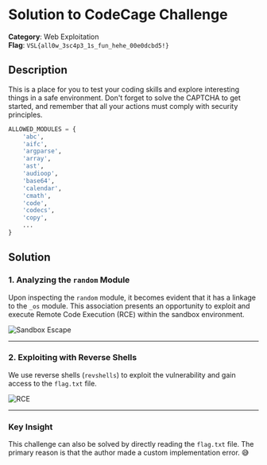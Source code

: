 # Solution to CodeCage Challenge
**Category**: Web Exploitation  
**Flag**: `VSL{all0w_3sc4p3_1s_fun_hehe_00e0dcbd5!}`

## Description

This is a place for you to test your coding skills and explore interesting things in a safe environment. Don't forget to solve the CAPTCHA to get started, and remember that all your actions must comply with security principles.

```python
ALLOWED_MODULES = {
    'abc',
    'aifc',
    'argparse',
    'array',
    'ast',
    'audioop',
    'base64',
    'calendar',
    'cmath',
    'code',
    'codecs',
    'copy',
    ...
}
```
## Solution

### 1. Analyzing the `random` Module
Upon inspecting the `random` module, it becomes evident that it has a linkage to the `_os` module. This association presents an opportunity to exploit and execute Remote Code Execution (RCE) within the sandbox environment.

![Sandbox Escape](image/image.png)

---

### 2. Exploiting with Reverse Shells
We use reverse shells (`revshells`) to exploit the vulnerability and gain access to the `flag.txt` file.

![RCE](image/image-2.png)

---

### Key Insight
This challenge can also be solved by directly reading the `flag.txt` file. The primary reason is that the author made a custom implementation error. 😅

